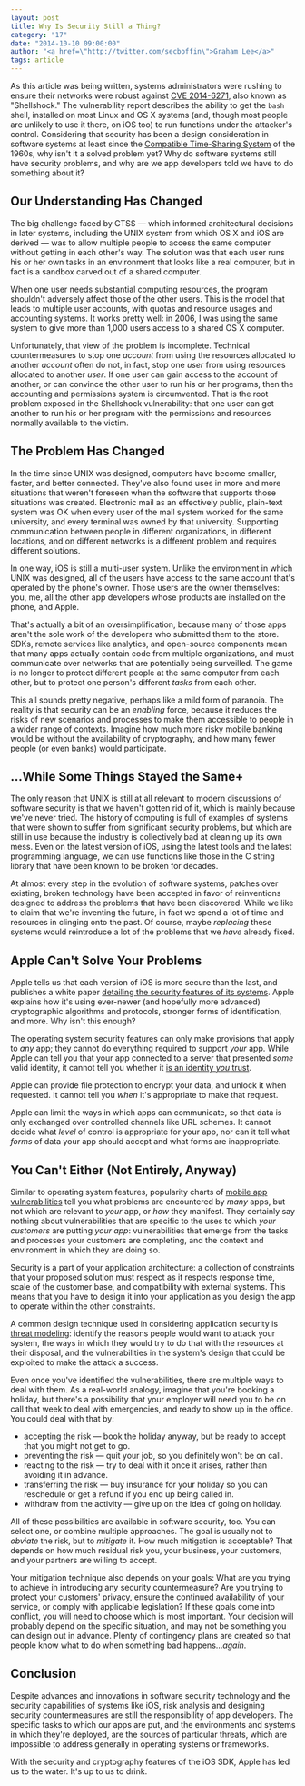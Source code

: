 ```yaml
---
layout: post
title: Why Is Security Still a Thing?
category: "17"
date: "2014-10-10 09:00:00"
author: "<a href=\"http://twitter.com/secboffin\">Graham Lee</a>"
tags: article
---
```



As this article was being written, systems administrators were rushing to ensure their networks were robust against [CVE 2014-6271](http://web.nvd.nist.gov/view/vuln/detail?vulnId=CVE-2014-6271), also known as "Shellshock." The vulnerability report describes the ability to get the `bash` shell, installed on most Linux and OS X systems (and, though most people are unlikely to use it there, on iOS too) to run functions under the attacker's control. Considering that security has been a design consideration in software systems at least since the [Compatible Time-Sharing System](http://publications.csail.mit.edu/lcs/pubs/pdf/MIT-LCS-TR-016.pdf) of the 1960s, why isn't it a solved problem yet? Why do software systems still have security problems, and why are we app developers told we have to do something about it?

## Our Understanding Has Changed

The big challenge faced by CTSS — which informed architectural decisions in later systems, including the UNIX system from which OS X and iOS are derived — was to allow multiple people to access the same computer without getting in each other's way. The solution was that each user runs his or her own tasks in an environment that looks like a real computer, but in fact is a sandbox carved out of a shared computer.

When one user needs substantial computing resources, the program shouldn't adversely affect those of the other users. This is the model that leads to multiple user accounts, with quotas and resource usages and accounting systems. It works pretty well: in 2006, I was using the same system to give more than 1,000 users access to a shared OS X computer.

Unfortunately, that view of the problem is incomplete. Technical countermeasures to stop one _account_ from using the resources allocated to another _account_ often do not, in fact, stop one _user_ from using resources allocated to another _user_. If one user can gain access to the account of another, or can convince the other user to run his or her programs, then the accounting and permissions system is circumvented. That is the root problem exposed in the Shellshock vulnerability: that one user can get another to run his or her program with the permissions and resources normally available to the victim.

## The Problem Has Changed

In the time since UNIX was designed, computers have become smaller, faster, and better connected. They've also found uses in more and more situations that weren't foreseen when the software that supports those situations was created. Electronic mail as an effectively public, plain-text system was OK when every user of the mail system worked for the same university, and every terminal was owned by that university. Supporting communication between people in different organizations, in different locations, and on different networks is a different problem and requires different solutions.

In one way, iOS is still a multi-user system. Unlike the environment in which UNIX was designed, all of the users have access to the same account that's operated by the phone's owner. Those users are the owner themselves: you, me, all the other app developers whose products are installed on the phone, and Apple.

That's actually a bit of an oversimplification, because many of those apps aren't the sole work of the developers who submitted them to the store. SDKs, remote services like analytics, and open-source components mean that many apps actually contain code from multiple organizations, and must communicate over networks that are potentially being surveilled. The game is no longer to protect different people at the same computer from each other, but to protect one person's different _tasks_ from each other.

This all sounds pretty negative, perhaps like a mild form of paranoia. The reality is that security can be an _enabling_ force, because it reduces the risks of new scenarios and processes to make them accessible to people in a wider range of contexts. Imagine how much more risky mobile banking would be without the availability of cryptography, and how many fewer people (or even banks) would participate.

## …While Some Things Stayed the Same+

The only reason that UNIX is still at all relevant to modern discussions of software security is that we haven't gotten rid of it, which is mainly because we've never tried. The history of computing is full of examples of systems that were shown to suffer from significant security problems, but which are still in use because the industry is collectively bad at cleaning up its own mess. Even on the latest version of iOS, using the latest tools and the latest programming language, we can use functions like those in the C string library that have been known to be broken for decades.

At almost every step in the evolution of software systems, patches over existing, broken technology have been accepted in favor of reinventions designed to address the problems that have been discovered. While we like to claim that we're inventing the future, in fact we spend a lot of time and resources in clinging onto the past. Of course, maybe _replacing_ these systems would reintroduce a lot of the problems that we _have_ already fixed.

## Apple Can't Solve Your Problems

Apple tells us that each version of iOS is more secure than the last, and publishes a white paper [detailing the security features of its systems](https://www.apple.com/privacy/docs/iOS_Security_Guide_Sept_2014.pdf). Apple explains how it's using ever-newer (and hopefully more advanced) cryptographic algorithms and protocols, stronger forms of identification, and more. Why isn't this enough?

The operating system security features can only make provisions that apply to _any_ app; they cannot do everything required to support _your_ app. While Apple can tell you that your app connected to a server that presented _some_ valid identity, it cannot tell you whether it [is an identity _you_ trust](http://www.securemacprogramming.com/SSL_handout.pdf).

Apple can provide file protection to encrypt your data, and unlock it when requested. It cannot tell you _when_ it's appropriate to make that request.

Apple can limit the ways in which apps can communicate, so that data is only exchanged over controlled channels like URL schemes. It cannot decide what _level_ of control is appropriate for your app, nor can it tell what _forms_ of data your app should accept and what forms are inappropriate.

## You Can't Either (Not Entirely, Anyway)

Similar to operating system features, popularity charts of [mobile app vulnerabilities](https://www.owasp.org/index.php/Projects/OWASP_Mobile_Security_Project_-_Top_Ten_Mobile_Risks) tell you what problems are encountered by _many_ apps, but not which are relevant to _your_ app, or _how_ they manifest. They certainly say nothing about vulnerabilities that are specific to the uses to which _your customers_ are putting _your app_: vulnerabilities that emerge from the tasks and processes your customers are completing, and the context and environment in which they are doing so.

Security is a part of your application architecture: a collection of constraints that your proposed solution must respect as it respects response time, scale of the customer base, and compatibility with external systems. This means that you have to design it into your application as you design the app to operate within the other constraints.

A common design technique used in considering application security is [threat modeling](http://msdn.microsoft.com/en-us/magazine/cc163519.aspx): identify the reasons people would want to attack your system, the ways in which they would try to do that with the resources at their disposal, and the vulnerabilities in the system's design that could be exploited to make the attack a success.

Even once you've identified the vulnerabilities, there are multiple ways to deal with them. As a real-world analogy, imagine that you're booking a holiday, but there's a possibility that your employer will need you to be on call that week to deal with emergencies, and ready to show up in the office. You could deal with that by:

 - accepting the risk — book the holiday anyway, but be ready to accept that you might not get to go.
 - preventing the risk — quit your job, so you definitely won't be on call.
 - reacting to the risk — try to deal with it once it arises, rather than avoiding it in advance.
 - transferring the risk — buy insurance for your holiday so you can reschedule or get a refund if you end up being called in.
 - withdraw from the activity — give up on the idea of going on holiday.

All of these possibilities are available in software security, too. You can select one, or combine multiple approaches. The goal is usually not to _obviate_ the risk, but to _mitigate_ it. How much mitigation is acceptable? That depends on how much residual risk you, your business, your customers, and your partners are willing to accept.

Your mitigation technique also depends on your goals: What are you trying to achieve in introducing any security countermeasure? Are you trying to protect your customers' privacy, ensure the continued availability of your service, or comply with applicable legislation? If these goals come into conflict, you will need to choose which is most important. Your decision will probably depend on the specific situation, and may not be something you can design out in advance. Plenty of contingency plans are created so that people know what to do when something bad happens…_again_.

## Conclusion

Despite advances and innovations in software security technology and the security capabilities of systems like iOS, risk analysis and designing security countermeasures are still the responsibility of app developers. The specific tasks to which our apps are put, and the environments and systems in which they're deployed, are the sources of particular threats, which are impossible to address generally in operating systems or frameworks.

With the security and cryptography features of the iOS SDK, Apple has led us to the water. It's up to us to drink.
